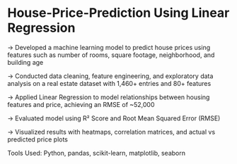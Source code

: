 # House-Price-Prediction Using Linear Regression

-> Developed a machine learning model to predict house prices using features such as number of rooms, square footage, neighborhood, and building age

-> Conducted data cleaning, feature engineering, and exploratory data analysis on a real estate dataset with 1,460+ entries and 80+ features

-> Applied Linear Regression to model relationships between housing features and price, achieving an RMSE of ~52,000

-> Evaluated model using R² Score and Root Mean Squared Error (RMSE)

-> Visualized results with heatmaps, correlation matrices, and actual vs predicted price plots

Tools Used: Python, pandas, scikit-learn, matplotlib, seaborn
